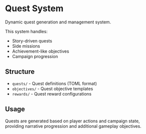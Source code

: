 # Quest System

Dynamic quest generation and management system.

This system handles:
- Story-driven quests
- Side missions
- Achievement-like objectives
- Campaign progression

## Structure

- `quests/` - Quest definitions (TOML format)
- `objectives/` - Quest objective templates
- `rewards/` - Quest reward configurations

## Usage

Quests are generated based on player actions and campaign state, providing narrative progression and additional gameplay objectives.